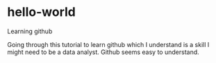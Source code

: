 # hello-world
Learning github

Going through this tutorial to learn github which I understand is a skill I might need to be a data analyst. Github seems easy to understand. 
